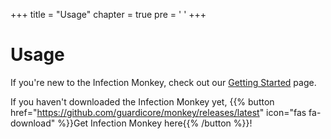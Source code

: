 +++
title = "Usage"
chapter = true
pre = '<i class="fas fa-users-cog"></i> '
+++

# Usage

If you're new to the Infection Monkey, check out our [Getting Started](getting-started) page.

If you haven't downloaded the Infection Monkey yet,
{{% button href="https://github.com/guardicore/monkey/releases/latest" icon="fas fa-download" %}}Get Infection Monkey here{{% /button %}}!

